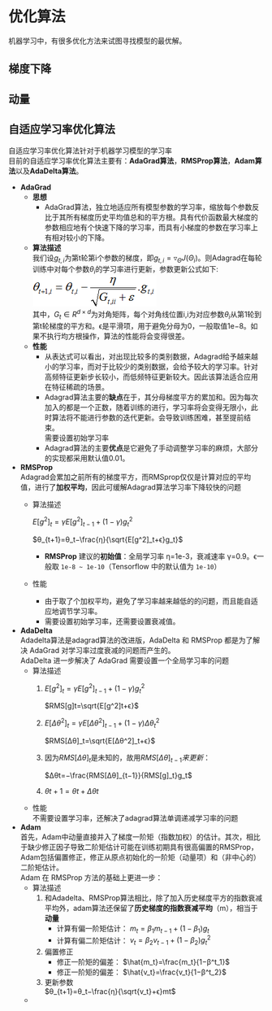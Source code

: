 # 优化算法  
机器学习中，有很多优化方法来试图寻找模型的最优解。  
## 梯度下降
##  动量
## 自适应学习率优化算法  
  自适应学习率优化算法针对于机器学习模型的学习率  
  目前的自适应学习率优化算法主要有：**AdaGrad算法**，**RMSProp算法**，**Adam算法**以及**AdaDelta算法**。
  - **AdaGrad**  
    - **思想**  
      - AdaGrad算法，独立地适应所有模型参数的学习率，缩放每个参数反比于其所有梯度历史平均值总和的平方根。具有代价函数最大梯度的参数相应地有个快速下降的学习率，而具有小梯度的参数在学习率上有相对较小的下降。
    - **算法描述**  
      我们设$g_{t,i}$为第t轮第i个参数的梯度，即$g_{t,i}=\triangledown_\Theta J(\Theta_i)$。则Adagrad在每轮训练中对每个参数$θ_i$的学习率进行更新，参数更新公式如下:   
      ![](https://github.com/sfxz035/DL-Learning/raw/master/picture/5005591-0529f9aa9b0bcff0.png)  
      其中，$G_t∈ {R}^{d\times d}$为对角矩阵，每个对角线位置i,i为对应参数$θ_i$从第1轮到第t轮梯度的平方和。ϵ是平滑项，用于避免分母为0，一般取值1e−8。如果不执行均方根操作，算法的性能将会变得很差。
    - **性能**  
      - 从表达式可以看出，对出现比较多的类别数据，Adagrad给予越来越小的学习率，而对于比较少的类别数据，会给予较大的学习率。针对高频特征更新步长较小，而低频特征更新较大。因此该算法适合应用在特征稀疏的场景。
      - Adagrad算法主要的**缺点**在于，其分母梯度平方的累加和。因为每次加入的都是一个正数，随着训练的进行，学习率将会变得无限小，此时算法将不能进行参数的迭代更新。会导致训练困难，甚至提前结束。  
         需要设置初始学习率
      - Adagrad算法的主要**优点**是它避免了手动调整学习率的麻烦，大部分的实现都采用默认值0.01。
  - **RMSProp**  
    Adagrad会累加之前所有的梯度平方，而RMSprop仅仅是计算对应的平均值，进行了**加权平均**，因此可缓解Adagrad算法学习率下降较快的问题  
    - 算法描述  
      
      $E[g^2]_t=γE[g^2]_{t−1}+(1-γ)g_t^2$  
      
      $θ_{t+1}=θ_t−\frac{η}{\sqrt{E[g^2]_t+ϵ}g_t}$  
      - **RMSProp** 建议的**初始值**：全局学习率 η=1e-3，衰减速率 γ=0.9。ϵ一般取 `1e-8 ~ 1e-10`（Tensorflow 中的默认值为 `1e-10`）
    - 性能  
      - 由于取了个加权平均，避免了学习率越来越低的的问题，而且能自适应地调节学习率。
      - 需要设置初始学习率，还需要设置衰减值。
  - **AdaDelta**  
    Adadelta算法是adagrad算法的改进版，AdaDelta 和 RMSProp 都是为了解决 AdaGrad 对学习率过度衰减的问题而产生的。  
    AdaDelta 进一步解决了 AdaGrad 需要设置一个全局学习率的问题  
    - 算法描述  
        1. $E[g^2]_t=γE[g^2]_{t−1}+(1−γ)g^2_t$   
        
            $RMS[g]t=\sqrt{E[g^2]t+ϵ}$  
        2. $E[Δθ^2]_t=γE[Δθ^2]_{t−1}+(1−γ)Δθ^2_t$   
         
            $RMS[Δθ]_t=\sqrt{E[Δθ^2]_t+ϵ}$
        3. 因为$RMS[Δθ]_t$是未知的，故用$RMS[Δθ]_{t−1}来更新$：  
         
	        $Δθt=−\frac{RMS[Δθ]_{t−1}}{RMS[g]_t}g_t$  
        5. $θt+1=θt+Δθt$  
    - 性能  
	    不需要设置学习率，还解决了adagrad算法单调递减学习率的问题 
  - **Adam**  
       首先，Adam中动量直接并入了梯度一阶矩（指数加权）的估计。其次，相比于缺少修正因子导致二阶矩估计可能在训练初期具有很高偏置的RMSProp，Adam包括偏置修正，修正从原点初始化的一阶矩（动量项）和（非中心的）二阶矩估计。  
       Adam 在 RMSProp 方法的基础上更进一步：  
       - 算法描述  
         1. 和Adadelta、RMSProp算法相比，除了加入历史梯度平方的指数衰减平均外，adam算法还保留了**历史梯度的指数衰减平均**（m），相当于**动量**  
            - 计算有偏一阶矩估计： $m_t=β_1m_{t−1}+(1−β_1)g_t$
            - 计算有偏二阶矩估计：  $v_t=β_2v_{t−1}+(1−β_2)g^2_t$
         2. 偏置修正  
            - 修正一阶矩的偏差： $\hat{m_t}=\frac{m_t}{1−β^t_1}$
            - 修正一阶矩的偏差： $\hat{v_t}=\frac{v_t}{1−β^t_2}$
         3. 更新参数  
           $θ_{t+1}=θ_t−\frac{η}{\sqrt{v_t}+ϵ}mt$
       - 

<!--stackedit_data:
eyJoaXN0b3J5IjpbMjAwMzY4OTA1NSw5Nzc5OTExNTEsMjA4OD
Y0OTIzMSwtMTgyMzgwODUzNywtMTUzNjc4NTI3MywtNzQ4NTA0
Mjk1LC0xODExMzgwMDQ0LC0xMzYwMDc3OTUzLDU1Mzc3MDA3Mi
wtMTI0MDU1MTc3NSwxMjQ3MzE0MTMxLC04NjA1MDE0NjQsLTI5
NDcwMzgzOCwyMzIyOTYyODldfQ==
-->